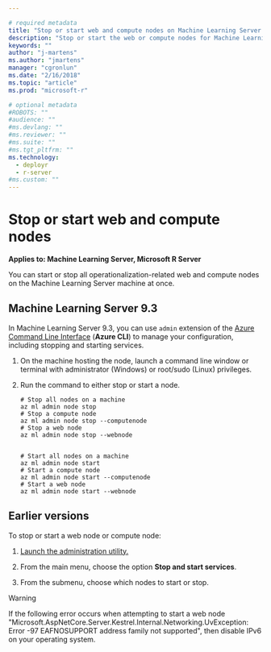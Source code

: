 ```yaml
---

# required metadata
title: "Stop or start web and compute nodes on Machine Learning Server "
description: "Stop or start the web or compute nodes for Machine Learning Server operationalization"
keywords: ""
author: "j-martens"
ms.author: "jmartens"
manager: "cgronlun"
ms.date: "2/16/2018"
ms.topic: "article"
ms.prod: "microsoft-r"

# optional metadata
#ROBOTS: ""
#audience: ""
#ms.devlang: ""
#ms.reviewer: ""
#ms.suite: ""
#ms.tgt_pltfrm: ""
ms.technology: 
  - deployr
  - r-server
#ms.custom: ""
---
```


# Stop or start web and compute nodes

**Applies to:  Machine Learning Server, Microsoft R Server**

You can start or stop all operationalization-related web and compute nodes on the Machine Learning Server machine at once.

## Machine Learning Server 9.3

In Machine Learning Server 9.3, you can use `admin` extension of the [Azure Command Line Interface](https://docs.microsoft.com/en-us/cli/azure/install-azure-cli?view=azure-cli-latest) (**Azure CLI**) to manage your configuration, including stopping and starting services.

1. On the machine hosting the node, launch a command line window or terminal  with administrator (Windows) or root/sudo (Linux) privileges.

1. Run the command to either stop or start a node.
   ```
   # Stop all nodes on a machine
   az ml admin node stop 
   # Stop a compute node
   az ml admin node stop --computenode
   # Stop a web node
   az ml admin node stop --webnode

   
   # Start all nodes on a machine
   az ml admin node start 
   # Start a compute node
   az ml admin node start --computenode
   # Start a web node
   az ml admin node start --webnode  
   ```

## Earlier versions

To stop or start a web node or compute node:

1. [Launch the administration utility.](configure-admin-cli-launch.md)

1. From the main menu, choose the option **Stop and start services**.

1. From the submenu, choose which nodes to start or stop.

>[!Warning]
>If the following error occurs when attempting to start a web node "Microsoft.AspNetCore.Server.Kestrel.Internal.Networking.UvException: Error -97 EAFNOSUPPORT address family not supported", then disable IPv6 on your operating system.